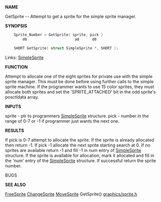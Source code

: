 
**NAME**

GetSprite -- Attempt to get a sprite for the simple sprite
manager.

**SYNOPSIS**

```c
    Sprite_Number = GetSprite( sprite, pick )
        d0                      a0      d0

    SHORT GetSprite( struct SimpleSprite *, SHORT );

```
Links: [SimpleSprite](_00C5.md) 

**FUNCTION**

Attempt to allocate one of the eight sprites for private use
with the simple sprite manager. This must be done before using
further calls to the simple sprite machine. If the programmer
wants to use 15 color sprites, they must allocate both sprites
and set the 'SPRITE_ATTACHED' bit in the odd sprite's posctldata
array.

**INPUTS**

sprite - ptr to programmers [SimpleSprite](_00C5.md) structure.
pick - number in the range of 0-7 or
-1 if programmer just wants the next one.

**RESULTS**

If pick is 0-7 attempt to allocate the sprite. If the sprite
is already allocated then return -1.
If pick -1 allocate the next sprite starting search at 0.
If no sprites are available return -1 and fill -1 in num entry
of [SimpleSprite](_00C5.md) structure.
If the sprite is available for allocation, mark it allocated
and fill in the 'num' entry of the [SimpleSprite](_00C5.md) structure.
If successful return the sprite number.

BUGS

**SEE ALSO**

[FreeSprite](FreeSprite.md) [ChangeSprite](ChangeSprite.md) [MoveSprite](MoveSprite.md) GetSprite() [graphics/sprite.h](_00C5.md)
